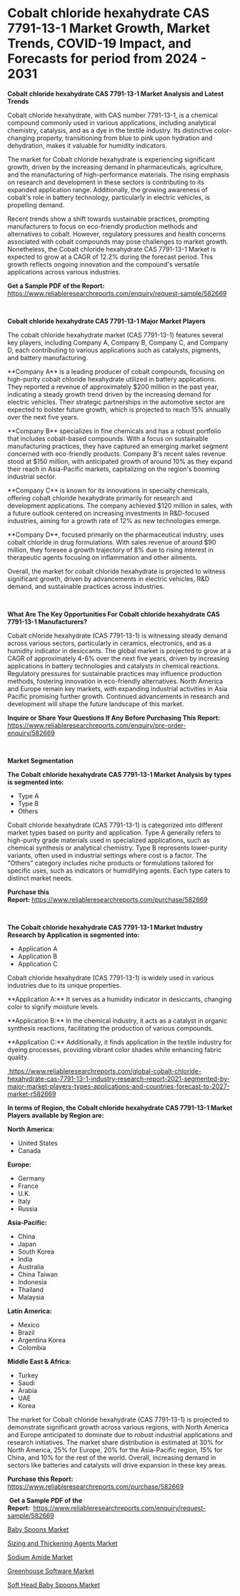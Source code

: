 <p><h1>Cobalt chloride hexahydrate CAS 7791-13-1 Market Growth, Market Trends, COVID-19 Impact, and Forecasts for period from 2024 - 2031</h1></p><p><strong>Cobalt chloride hexahydrate CAS 7791-13-1 Market Analysis and Latest Trends</strong></p>
<p><p>Cobalt chloride hexahydrate, with CAS number 7791-13-1, is a chemical compound commonly used in various applications, including analytical chemistry, catalysis, and as a dye in the textile industry. Its distinctive color-changing property, transitioning from blue to pink upon hydration and dehydration, makes it valuable for humidity indicators.</p><p>The market for Cobalt chloride hexahydrate is experiencing significant growth, driven by the increasing demand in pharmaceuticals, agriculture, and the manufacturing of high-performance materials. The rising emphasis on research and development in these sectors is contributing to its expanded application range. Additionally, the growing awareness of cobalt's role in battery technology, particularly in electric vehicles, is propelling demand.</p><p>Recent trends show a shift towards sustainable practices, prompting manufacturers to focus on eco-friendly production methods and alternatives to cobalt. However, regulatory pressures and health concerns associated with cobalt compounds may pose challenges to market growth. Nonetheless, the Cobalt chloride hexahydrate CAS 7791-13-1 Market is expected to grow at a CAGR of 12.2% during the forecast period. This growth reflects ongoing innovation and the compound's versatile applications across various industries.</p></p>
<p><strong>Get a Sample PDF of the Report:&nbsp;</strong> <a href="https://www.reliableresearchreports.com/enquiry/request-sample/582669?utm_campaign=116&utm_medium=2&utm_source=Github&utm_content=ia&utm_term=27092024&utm_id=cobalt-chloride-hexahydrate-cas-7791-13-1">https://www.reliableresearchreports.com/enquiry/request-sample/582669</a></p>
<p>&nbsp;</p>
<p><strong>Cobalt chloride hexahydrate CAS 7791-13-1 Major Market Players</strong></p>
<p><p>The cobalt chloride hexahydrate market (CAS 7791-13-1) features several key players, including Company A, Company B, Company C, and Company D, each contributing to various applications such as catalysts, pigments, and battery manufacturing.</p><p>**Company A** is a leading producer of cobalt compounds, focusing on high-purity cobalt chloride hexahydrate utilized in battery applications. They reported a revenue of approximately $200 million in the past year, indicating a steady growth trend driven by the increasing demand for electric vehicles. Their strategic partnerships in the automotive sector are expected to bolster future growth, which is projected to reach 15% annually over the next five years.</p><p>**Company B** specializes in fine chemicals and has a robust portfolio that includes cobalt-based compounds. With a focus on sustainable manufacturing practices, they have captured an emerging market segment concerned with eco-friendly products. Company B's recent sales revenue stood at $150 million, with anticipated growth of around 10% as they expand their reach in Asia-Pacific markets, capitalizing on the region's booming industrial sector.</p><p>**Company C** is known for its innovations in specialty chemicals, offering cobalt chloride hexahydrate primarily for research and development applications. The company achieved $120 million in sales, with a future outlook centered on increasing investments in R&D-focused industries, aiming for a growth rate of 12% as new technologies emerge.</p><p>**Company D**, focused primarily on the pharmaceutical industry, uses cobalt chloride in drug formulations. With sales revenue of around $90 million, they foresee a growth trajectory of 8% due to rising interest in therapeutic agents focusing on inflammation and other ailments.</p><p>Overall, the market for cobalt chloride hexahydrate is projected to witness significant growth, driven by advancements in electric vehicles, R&D demand, and sustainable practices across industries.</p></p>
<p>&nbsp;</p>
<p><strong>What Are The Key Opportunities For Cobalt chloride hexahydrate CAS 7791-13-1 Manufacturers?</strong></p>
<p><p>Cobalt chloride hexahydrate (CAS 7791-13-1) is witnessing steady demand across various sectors, particularly in ceramics, electronics, and as a humidity indicator in desiccants. The global market is projected to grow at a CAGR of approximately 4-6% over the next five years, driven by increasing applications in battery technologies and catalysts in chemical reactions. Regulatory pressures for sustainable practices may influence production methods, fostering innovation in eco-friendly alternatives. North America and Europe remain key markets, with expanding industrial activities in Asia Pacific promising further growth. Continued advancements in research and development will shape the future landscape of this market.</p></p>
<p><strong>Inquire or Share Your Questions If Any Before Purchasing This Report:</strong> <a href="https://www.reliableresearchreports.com/enquiry/pre-order-enquiry/582669?utm_campaign=116&utm_medium=2&utm_source=Github&utm_content=ia&utm_term=27092024&utm_id=cobalt-chloride-hexahydrate-cas-7791-13-1">https://www.reliableresearchreports.com/enquiry/pre-order-enquiry/582669</a></p>
<p>&nbsp;</p>
<p><strong>Market Segmentation</strong></p>
<p><strong>The Cobalt chloride hexahydrate CAS 7791-13-1 Market Analysis by types is segmented into:</strong></p>
<p><ul><li>Type A</li><li>Type B</li><li>Others</li></ul></p>
<p><p>Cobalt chloride hexahydrate (CAS 7791-13-1) is categorized into different market types based on purity and application. Type A generally refers to high-purity grade materials used in specialized applications, such as chemical synthesis or analytical chemistry. Type B represents lower-purity variants, often used in industrial settings where cost is a factor. The "Others" category includes niche products or formulations tailored for specific uses, such as indicators or humidifying agents. Each type caters to distinct market needs.</p></p>
<p><strong>Purchase this Report:&nbsp;</strong><a href="https://www.reliableresearchreports.com/purchase/582669?utm_campaign=116&utm_medium=2&utm_source=Github&utm_content=ia&utm_term=27092024&utm_id=cobalt-chloride-hexahydrate-cas-7791-13-1">https://www.reliableresearchreports.com/purchase/582669</a></p>
<p>&nbsp;</p>
<p><strong>The Cobalt chloride hexahydrate CAS 7791-13-1 Market Industry Research by Application is segmented into:</strong></p>
<p><ul><li>Application A</li><li>Application B</li><li>Application C</li></ul></p>
<p><p>Cobalt chloride hexahydrate (CAS 7791-13-1) is widely used in various industries due to its unique properties. </p><p>**Application A:** It serves as a humidity indicator in desiccants, changing color to signify moisture levels.</p><p>**Application B:** In the chemical industry, it acts as a catalyst in organic synthesis reactions, facilitating the production of various compounds.</p><p>**Application C:** Additionally, it finds application in the textile industry for dyeing processes, providing vibrant color shades while enhancing fabric quality. </p></p>
<p><a href="https://www.reliableresearchreports.com/global-cobalt-chloride-hexahydrate-cas-7791-13-1-industry-research-report-2021-segmented-by-major-market-players-types-applications-and-countries-forecast-to-2027-market-r582669?utm_campaign=116&utm_medium=2&utm_source=Github&utm_content=ia&utm_term=27092024&utm_id=cobalt-chloride-hexahydrate-cas-7791-13-1">&nbsp;https://www.reliableresearchreports.com/global-cobalt-chloride-hexahydrate-cas-7791-13-1-industry-research-report-2021-segmented-by-major-market-players-types-applications-and-countries-forecast-to-2027-market-r582669</a></p>
<p><strong>In terms of Region, the Cobalt chloride hexahydrate CAS 7791-13-1 Market Players available by Region are:</strong></p>
<p>
    <p> <strong> North America: </strong>
        <ul>
            <li>United States</li>
            <li>Canada</li>
        </ul>
        </p> 
    <p> <strong> Europe: </strong>
        <ul>
            <li>Germany</li>
            <li>France</li>
            <li>U.K.</li>
            <li>Italy</li>
            <li>Russia</li>
        </ul>
        </p> 
    <p> <strong> Asia-Pacific: </strong>
        <ul>
            <li>China</li>
            <li>Japan</li>
            <li>South Korea</li>
            <li>India</li>
            <li>Australia</li>
            <li>China Taiwan</li>
            <li>Indonesia</li>
            <li>Thailand</li>
            <li>Malaysia</li>
        </ul>
        </p> 
    <p> <strong> Latin America: </strong>
        <ul>
            <li>Mexico</li>
            <li>Brazil</li>
            <li>Argentina Korea</li>
            <li>Colombia</li>
        </ul>
        </p> 
    <p> <strong> Middle East & Africa: </strong>
        <ul>
            <li>Turkey</li>
            <li>Saudi</li>
            <li>Arabia</li>
            <li>UAE</li>
            <li>Korea</li>
        </ul>
    </p>
    </p>
<p><p>The market for Cobalt chloride hexahydrate (CAS 7791-13-1) is projected to demonstrate significant growth across various regions, with North America and Europe anticipated to dominate due to robust industrial applications and research initiatives. The market share distribution is estimated at 30% for North America, 25% for Europe, 20% for the Asia-Pacific region, 15% for China, and 10% for the rest of the world. Overall, increasing demand in sectors like batteries and catalysts will drive expansion in these key areas.</p></p>
<p><strong>Purchase this Report: </strong><a href="https://www.reliableresearchreports.com/purchase/582669?utm_campaign=116&utm_medium=2&utm_source=Github&utm_content=ia&utm_term=27092024&utm_id=cobalt-chloride-hexahydrate-cas-7791-13-1">https://www.reliableresearchreports.com/purchase/582669</a></p>
<p>&nbsp;<strong>Get a Sample PDF of the Report:&nbsp;&nbsp;</strong><a href="https://www.reliableresearchreports.com/enquiry/request-sample/582669?utm_campaign=116&utm_medium=2&utm_source=Github&utm_content=ia&utm_term=27092024&utm_id=cobalt-chloride-hexahydrate-cas-7791-13-1">https://www.reliableresearchreports.com/enquiry/request-sample/582669</a></p>
<p><strong></strong></p>
<p><p><a href="https://issuu.com/reportprime-2/docs/baby-spoons-market-size-2030.pptx_9398033bc67389?utm_campaign=116&utm_medium=2&utm_source=Github&utm_content=ia&utm_term=27092024&utm_id=cobalt-chloride-hexahydrate-cas-7791-13-1">Baby Spoons Market</a></p><p><a href="https://www.linkedin.com/pulse/sizing-thickening-agents-market-segmentation-geographical-regions-zjkpf?utm_campaign=116&utm_medium=2&utm_source=Github&utm_content=ia&utm_term=27092024&utm_id=cobalt-chloride-hexahydrate-cas-7791-13-1">Sizing and Thickening Agents Market</a></p><p><a href="https://www.linkedin.com/pulse/sodium-amide-market-overview-regional-outlook-competitive-strategies-wrhlf?utm_campaign=116&utm_medium=2&utm_source=Github&utm_content=ia&utm_term=27092024&utm_id=cobalt-chloride-hexahydrate-cas-7791-13-1">Sodium Amide Market</a></p><p><a href="https://github.com/naodanhluon8/Market-Research-Report-List-1/blob/main/greenhouse-software-market.md?utm_campaign=116&utm_medium=2&utm_source=Github&utm_content=ia&utm_term=27092024&utm_id=cobalt-chloride-hexahydrate-cas-7791-13-1">Greenhouse Software Market</a></p><p><a href="https://issuu.com/reportprime-2/docs/soft-head-baby-spoons-market-size-2_2b670a10db356c?utm_campaign=116&utm_medium=2&utm_source=Github&utm_content=ia&utm_term=27092024&utm_id=cobalt-chloride-hexahydrate-cas-7791-13-1">Soft Head Baby Spoons Market</a></p></p>